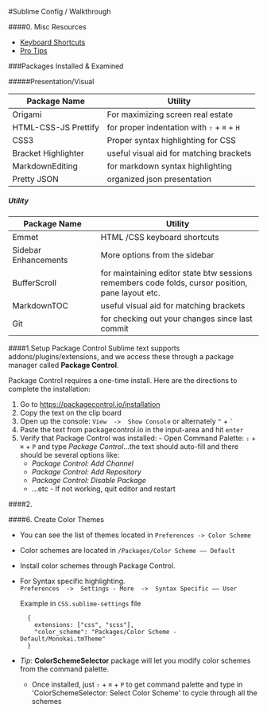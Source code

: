 #Sublime Config / Walkthrough

####0. Misc Resources
 - [Keyboard Shortcuts](./keyboard-shortcuts.md)
 - [Pro Tips](./protips.md)

###Packages Installed & Examined

#####Presentation/Visual

|  Package Name           |     Utility                                 |
|-------------------------|  -----------------------                    |
|  Origami                |  For maximizing screen real estate          |
|  HTML-CSS-JS Prettify   | for proper indentation with `⇧` + `⌘` + `H` | 
|   CSS3                  | Proper syntax highlighting for CSS          |
|   Bracket Highlighter   | useful visual aid for matching brackets     |
|   MarkdownEditing       | for markdown syntax highlighting            |
|  Pretty JSON            | organized json presentation                  |


##### Utility
|  Package Name           |     Utility                                    |
|-------------------------|  --------------------------------------------   |
|  Emmet                  | HTML /CSS keyboard shortcuts                    |
|  Sidebar Enhancements   | More options from the sidebar                   | 
|   BufferScroll          | for maintaining editor state btw sessions <br/>                            remembers code folds, cursor position, </br>                            pane layout etc.                                |
|   MarkdownTOC           | useful visual aid for matching brackets         |
|  Git                    | for checking out your changes since last commit |



####1.Setup Package Control
  Sublime text supports addons/plugins/extensions, and we access these through a package manager called **Package Control**.

  Package Control requires a one-time install. Here are the directions to complete the installation:

  1. Go to https://packagecontrol.io/installation
  2. Copy the text on the clip board
  3. Open up the console: `View  ->  Show Console` or alternately `^` + `` ` ``
  4. Paste the text from packagecontrol.io in the input-area and hit `enter`
  5. Verify that Package Control was installed:
    - Open Command Palette:  `⇧` + `⌘` + `P` and type *Package Control*...the text should auto-fill and there should be several options like:
      - *Package Control: Add Channel*
      - *Package Control: Add Repository*
      - *Package Control: Disable Package*
      - ...etc
    - If not working, quit editor and restart

####2. 
  

####6. Create Color Themes
  - You can see the list of themes located in  `Preferences -> Color Scheme`
    
  - Color schemes are located in `/Packages/Color Scheme –– Default`  
  
  - Install color schemes through Package Control.
  
  - For Syntax specific highlighting.  
    `Preferences  ->  Settings - More  ->  Syntax Specific –– User`
      
    Example in `CSS.sublime-settings` file
    ```
      {
        extensions: ["css", "scss"],
        "color_scheme": "Packages/Color Scheme - Default/Monokai.tmTheme"
      }
    ```

  - *Tip*: **ColorSchemeSelector** package will let you modify color schemes from the command palette.
    - Once installed, just `⇧` + `⌘` + `P` to get command palette and type in 'ColorSchemeSelector: Select Color Scheme' to cycle through all the schemes
  

